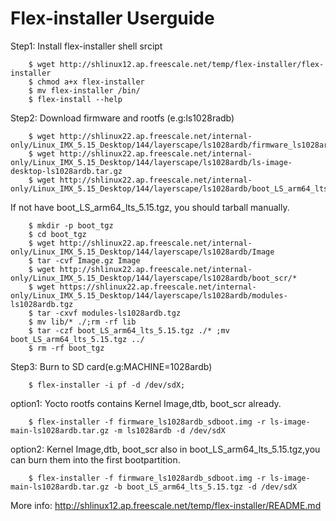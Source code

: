 # Flex-installer Userguide

Step1: Install flex-installer shell srcipt
```
    $ wget http://shlinux12.ap.freescale.net/temp/flex-installer/flex-installer
    $ chmod a+x flex-installer
    $ mv flex-installer /bin/
    $ flex-install --help
```
Step2: Download firmware and rootfs (e.g:ls1028radb)
```
    $ wget http://shlinux22.ap.freescale.net/internal-only/Linux_IMX_5.15_Desktop/144/layerscape/ls1028ardb/firmware_ls1028ardb_sdboot.img
    $ wget http://shlinux22.ap.freescale.net/internal-only/Linux_IMX_5.15_Desktop/144/layerscape/ls1028ardb/ls-image-desktop-ls1028ardb.tar.gz
    $ wget http://shlinux22.ap.freescale.net/internal-only/Linux_IMX_5.15_Desktop/144/layerscape/ls1028ardb/boot_LS_arm64_lts_5.15.tgz
```
If not have boot_LS_arm64_lts_5.15.tgz, you should tarball manually.
```
    $ mkdir -p boot_tgz
    $ cd boot_tgz
    $ wget http://shlinux22.ap.freescale.net/internal-only/Linux_IMX_5.15_Desktop/144/layerscape/ls1028ardb/Image
    $ tar -cvf Image.gz Image
    $ wget http://shlinux22.ap.freescale.net/internal-only/Linux_IMX_5.15_Desktop/144/layerscape/ls1028ardb/boot_scr/*
    $ wget https://shlinux22.ap.freescale.net/internal-only/Linux_IMX_5.15_Desktop/144/layerscape/ls1028ardb/modules-ls1028ardb.tgz
    $ tar -cxvf modules-ls1028ardb.tgz
    $ mv lib/* ./;rm -rf lib
    $ tar -czf boot_LS_arm64_lts_5.15.tgz ./* ;mv boot_LS_arm64_lts_5.15.tgz ../
    $ rm -rf boot_tgz
```
Step3: Burn to SD card(e.g:MACHINE=1028ardb)
```
    $ flex-installer -i pf -d /dev/sdX;
```
option1: Yocto rootfs contains Kernel Image,dtb, boot_scr already.
```
    $ flex-installer -f firmware_ls1028ardb_sdboot.img -r ls-image-main-ls1028ardb.tar.gz -m ls1028ardb -d /dev/sdX
```
option2: Kernel Image,dtb, boot_scr also in boot_LS_arm64_lts_5.15.tgz,you can burn them into the first bootpartition.
```
    $ flex-installer -f firmware_ls1028ardb_sdboot.img -r ls-image-main-ls1028ardb.tar.gz -b boot_LS_arm64_lts_5.15.tgz -d /dev/sdX
```

More info: http://shlinux12.ap.freescale.net/temp/flex-installer/README.md 
